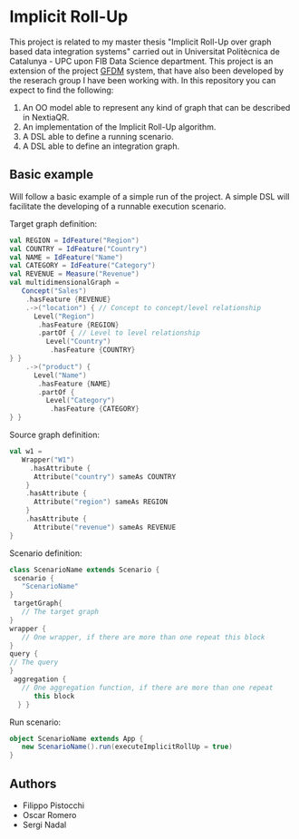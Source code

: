 # Implicit Roll-Up

This project is related to my master thesis "Implicit Roll-Up over graph based data integration systems" carried out in Universitat Politècnica de Catalunya - UPC upon FIB Data Science department.
This project is an extension of the project [GFDM](https://github.com/pistocchifilippo/NextiaQR) system, that have also been developed by the reserach group I have been working with.
In this repository you can expect to find the following:

1. An OO model able to represent any kind of graph that can be described in NextiaQR.
2. An implementation of the Implicit Roll-Up algorithm.
3. A DSL able to define a running scenario.
4. A DSL able to define an integration graph.

## Basic example
Will follow a basic example of a simple run of the project.
A simple DSL will facilitate the developing of a runnable execution scenario.

Target graph definition:
``` scala
val REGION = IdFeature("Region")
val COUNTRY = IdFeature("Country")
val NAME = IdFeature("Name")
val CATEGORY = IdFeature("Category")
val REVENUE = Measure("Revenue")
val multidimensionalGraph =
   Concept("Sales")
    .hasFeature {REVENUE}
    .->("location") { // Concept to concept/level relationship
      Level("Region")
       .hasFeature {REGION}
       .partOf { // Level to level relationship
         Level("Country")
          .hasFeature {COUNTRY}
} }
    .->("product") {
      Level("Name")
       .hasFeature {NAME}
       .partOf {
         Level("Category")
          .hasFeature {CATEGORY}
} }

```

Source graph definition:
``` scala
val w1 =
   Wrapper("W1")
     .hasAttribute {
      Attribute("country") sameAs COUNTRY
    }
    .hasAttribute {
      Attribute("region") sameAs REGION
    }
    .hasAttribute {
      Attribute("revenue") sameAs REVENUE
}

```

Scenario definition:
``` scala
class ScenarioName extends Scenario {
 scenario {
   "ScenarioName"
}
 targetGraph{
   // The target graph
}
wrapper {
   // One wrapper, if there are more than one repeat this block
}
query {
// The query
}
 aggregation {
   // One aggregation function, if there are more than one repeat
      this block
  } }

```

Run scenario:
``` scala
object ScenarioName extends App {
   new ScenarioName().run(executeImplicitRollUp = true)
}

```
## Authors
- Filippo Pistocchi
- Oscar Romero
- Sergi Nadal
